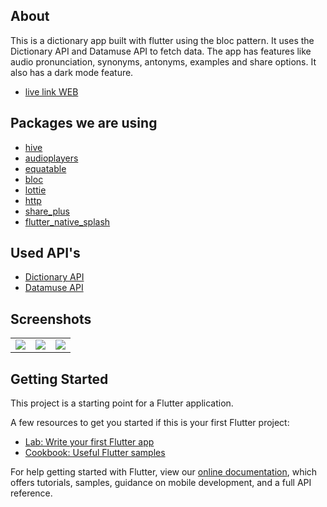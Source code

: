 ## About

This is a dictionary app built with flutter using the bloc pattern. It uses the Dictionary API and Datamuse API to fetch data. The app has features like audio pronunciation, synonyms, antonyms, examples and share options. It also has a dark mode feature.

- [live link WEB](https://shyamexe.github.io/Dictionary_app_flutter_using_bloc/#/)


## Packages we are using

- [hive](https://pub.dev/packages/hive)
- [audioplayers](https://pub.dev/packages/audioplayers)
- [equatable](https://pub.dev/packages/equatable)
- [bloc](https://pub.dev/packages/bloc)
- [lottie](https://pub.dev/packages/lottie)
- [http](https://pub.dev/packages/http)
- [share_plus](https://pub.dev/packages/share_plus)
- [flutter_native_splash](https://pub.dev/packages/flutter_native_splash)

## Used API's

- [Dictionary API](https://dictionaryapi.dev/)
- [Datamuse API](https://www.datamuse.com/api/)

## Screenshots

<table>
  <td>
   <img src="https://user-images.githubusercontent.com/93277108/155730025-5931a457-b82c-40cf-a3fd-65b21f706013.gif">
  </td>
  <td>
   <img src="https://user-images.githubusercontent.com/93277108/155725698-c4ab9ca9-e90b-4867-8077-74dab1f95cef.gif">
  </td>
  <td>
   <img src="https://user-images.githubusercontent.com/93277108/155725225-b46c69d5-3e6b-41a2-8eb7-21b5ad4063a0.gif">
  </td>
  
  
</table>

## Getting Started

This project is a starting point for a Flutter application.

A few resources to get you started if this is your first Flutter project:

- [Lab: Write your first Flutter app](https://flutter.dev/docs/get-started/codelab)
- [Cookbook: Useful Flutter samples](https://flutter.dev/docs/cookbook)

For help getting started with Flutter, view our
[online documentation](https://flutter.dev/docs), which offers tutorials,
samples, guidance on mobile development, and a full API reference.
